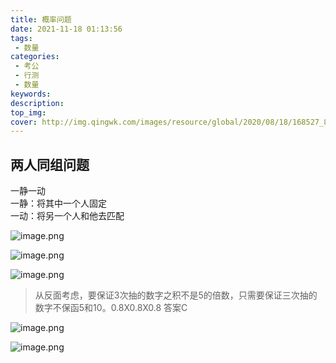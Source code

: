 ```yaml
---
title: 概率问题
date: 2021-11-18 01:13:56
tags:
 - 数量
categories:
 - 考公
 - 行测
 - 数量
keywords:
description:
top_img:
cover: http://img.qingwk.com/images/resource/global/2020/08/18/168527_84652719019.jpg
---
```


## 两人同组问题
一静一动  
一静：将其中一个人固定  
一动：将另一个人和他去匹配

![image.png](http://tva1.sinaimg.cn/large/005SoUZ5ly1gwinkbkuz3j30jx08m0vj.jpg)


![image.png](http://tva1.sinaimg.cn/large/005SoUZ5ly1gwinovbjulj30ln08kgpc.jpg)


![image.png](http://tva1.sinaimg.cn/large/005SoUZ5ly1gwinrdkqffj30kb042751.jpg)

> 从反面考虑，要保证3次抽的数字之积不是5的倍数，只需要保证三次抽的数字不保函5和10。0.8X0.8X0.8 答案C

![image.png](http://tva1.sinaimg.cn/large/005SoUZ5ly1gwio0mzrbmj30kf0bj0xa.jpg)

![image.png](http://tva1.sinaimg.cn/large/005SoUZ5ly1gwio7h2b95j30kq0aq77t.jpg)